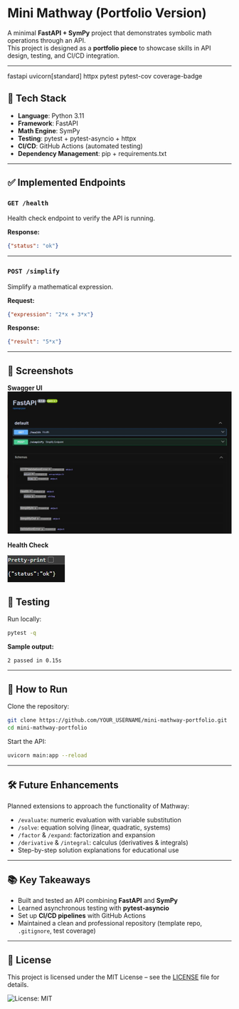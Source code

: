 # Mini Mathway (Portfolio Version)

A minimal **FastAPI + SymPy** project that demonstrates symbolic math operations through an API.  
This project is designed as a **portfolio piece** to showcase skills in API design, testing, and CI/CD integration.

---

fastapi
uvicorn[standard]
httpx
pytest
pytest-cov
coverage-badge



## 🚀 Tech Stack
- **Language**: Python 3.11  
- **Framework**: FastAPI  
- **Math Engine**: SymPy  
- **Testing**: pytest + pytest-asyncio + httpx  
- **CI/CD**: GitHub Actions (automated testing)  
- **Dependency Management**: pip + requirements.txt  

---

## ✅ Implemented Endpoints

### `GET /health`
Health check endpoint to verify the API is running.

**Response:**
~~~json
{"status": "ok"}
~~~

---

### `POST /simplify`
Simplify a mathematical expression.

**Request:**
~~~json
{"expression": "2*x + 3*x"}
~~~

**Response:**
~~~json
{"result": "5*x"}
~~~

---

## 📸 Screenshots

**Swagger UI**  
![Swagger UI](assets/swagger-ui.jpg)




**Health Check**  


![Health Check](assets/health-check.jpg)






## 🧪 Testing

Run locally:
~~~bash
pytest -q
~~~

**Sample output:**
~~~text
2 passed in 0.15s
~~~

---

## 🔧 How to Run

Clone the repository:
~~~bash
git clone https://github.com/YOUR_USERNAME/mini-mathway-portfolio.git
cd mini-mathway-portfolio
~~~

Start the API:
~~~bash
uvicorn main:app --reload
~~~
---

## 🛠️ Future Enhancements
Planned extensions to approach the functionality of Mathway:
- `/evaluate`: numeric evaluation with variable substitution  
- `/solve`: equation solving (linear, quadratic, systems)  
- `/factor` & `/expand`: factorization and expansion  
- `/derivative` & `/integral`: calculus (derivatives & integrals)  
- Step-by-step solution explanations for educational use  

---

## 📚 Key Takeaways
- Built and tested an API combining **FastAPI** and **SymPy**  
- Learned asynchronous testing with **pytest-asyncio**  
- Set up **CI/CD pipelines** with GitHub Actions  
- Maintained a clean and professional repository (template repo, `.gitignore`, test coverage)  

---

## 📜 License
This project is licensed under the MIT License – see the [LICENSE](./LICENSE) file for details.  

![License: MIT](https://img.shields.io/badge/License-MIT-yellow.svg)
